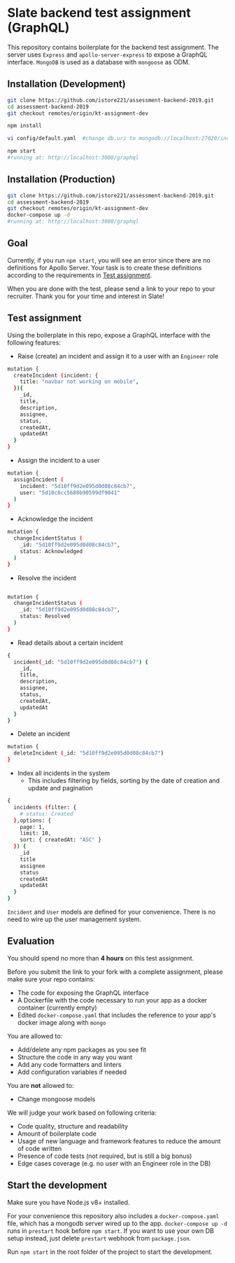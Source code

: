 # Slate backend test assignment (GraphQL)

This repository contains boilerplate for the backend test assignment.
The server uses `Express` and `apollo-server-express` to expose a GraphQL interface. `MongoDB` is used as a database with `mongoose` as ODM.

## Installation (Development)

```sh
git clone https://github.com/istore221/assessment-backend-2019.git
cd assessment-backend-2019
git checkout remotes/origin/kt-assignment-dev

npm install

vi config/default.yaml  #change db.uri to mongodb://localhost:27020/incident-management

npm start
#running at: http://localhost:3000/graphql
```

## Installation (Production)

```sh
git clone https://github.com/istore221/assessment-backend-2019.git
cd assessment-backend-2019
git checkout remotes/origin/kt-assignment-dev
docker-compose up -d
#running at: http://localhost:3000/graphql
```

## Goal

Currently, if you run `npm start`, you will see an error since there are no definitions for Apollo Server. Your task is to create these definitions according to the requirements in [Test assignment](#test-assignment).

When you are done with the test, please send a link to your repo to your recruiter.  Thank you for your time and interest in Slate!

## Test assignment

Using the boilerplate in this repo, expose a GraphQL interface with the following features:

- Raise (create) an incident and assign it to a user with an `Engineer` role
```sh
mutation {
  createIncident (incident: {
    title: "navbar not working on mobile",
  }){
    _id,
    title,
    description,
    assignee,
    status,
    createdAt,
    updatedAt
  }
}
```

- Assign the incident to a user
```sh
mutation {
  assignIncident (
    incident: "5d10ff9d2e095d0d08c84cb7",
    user: "5d10c8cc5680b90599df9041"
  )
}
```

- Acknowledge the incident
```sh
mutation {
  changeIncidentStatus (
    _id: "5d10ff9d2e095d0d08c84cb7",
    status: Acknowledged
  )
}
```

- Resolve the incident
```sh

mutation {
  changeIncidentStatus (
    _id: "5d10ff9d2e095d0d08c84cb7",
    status: Resolved
  )
}
```

- Read details about a certain incident
```sh
{
  incident(_id: "5d10ff9d2e095d0d08c84cb7") {
 	_id,
    title,
    description,
    assignee,
    status,
    createdAt,
    updatedAt
  }
}

```

- Delete an incident

```sh
mutation {
  deleteIncident (_id: "5d10ff9d2e095d0d08c84cb7")
}
```

- Index all incidents in the system
  - This includes filtering by fields, sorting by the date of creation and update and pagination

```sh
{
  incidents (filter: {
	# status: Created
  },options: {
    page: 1,
  	limit: 10,
    sort: { createdAt: "ASC" }
  }) {
   	_id
    title
    assignee
    status
    createdAt
    updatedAt
  }
}
```

`Incident` and `User` models are defined for your convenience. There is no need to wire up the user management system.

## Evaluation

You should spend no more than **4 hours** on this test assignment.

Before you submit the link to your fork with a complete assignment, please make sure your repo contains:

- The code for exposing the GraphQL interface
- A Dockerfile with the code necessary to run your app as a docker container (currently empty)
- Edited `docker-compose.yaml` that includes the reference to your app's docker image along with `mongo`

You are allowed to:

- Add/delete any npm packages as you see fit
- Structure the code in any way you want
- Add any code formatters and linters
- Add configuration variables if needed

You are **not** allowed to:
- Change mongoose models

We will judge your work based on following criteria:
- Code quality, structure and readability
- Amount of boilerplate code
- Usage of new language and framework features to reduce the amount of code written
- Presence of code tests (not required, but is still a big bonus)
- Edge cases coverage (e.g. no user with an Engineer role in the DB)

## Start the development

Make sure you have Node.js v8+ installed.

For your convenience this repository also includes a `docker-compose.yaml` file, which has a mongodb server wired up to the app. `docker-compose up -d` runs in `prestart` hook before `npm start`. If you want to use your own DB setup instead, just delete `prestart` webhook from `package.json`.

Run `npm start` in the root folder of the project to start the development.

